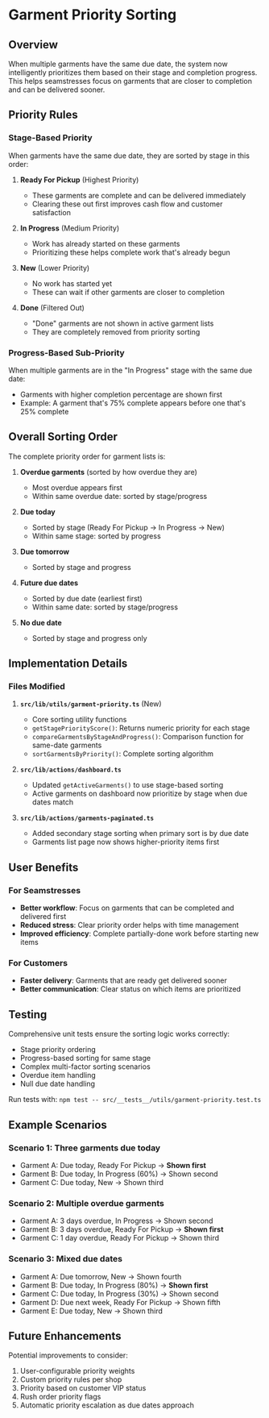 # Garment Priority Sorting

## Overview

When multiple garments have the same due date, the system now intelligently prioritizes them based on their stage and completion progress. This helps seamstresses focus on garments that are closer to completion and can be delivered sooner.

## Priority Rules

### Stage-Based Priority

When garments have the same due date, they are sorted by stage in this order:

1. **Ready For Pickup** (Highest Priority)
   - These garments are complete and can be delivered immediately
   - Clearing these out first improves cash flow and customer satisfaction

2. **In Progress** (Medium Priority)
   - Work has already started on these garments
   - Prioritizing these helps complete work that's already begun

3. **New** (Lower Priority)
   - No work has started yet
   - These can wait if other garments are closer to completion

4. **Done** (Filtered Out)
   - "Done" garments are not shown in active garment lists
   - They are completely removed from priority sorting

### Progress-Based Sub-Priority

When multiple garments are in the "In Progress" stage with the same due date:

- Garments with higher completion percentage are shown first
- Example: A garment that's 75% complete appears before one that's 25% complete

## Overall Sorting Order

The complete priority order for garment lists is:

1. **Overdue garments** (sorted by how overdue they are)
   - Most overdue appears first
   - Within same overdue date: sorted by stage/progress

2. **Due today**
   - Sorted by stage (Ready For Pickup → In Progress → New)
   - Within same stage: sorted by progress

3. **Due tomorrow**
   - Sorted by stage and progress

4. **Future due dates**
   - Sorted by due date (earliest first)
   - Within same date: sorted by stage/progress

5. **No due date**
   - Sorted by stage and progress only

## Implementation Details

### Files Modified

1. **`src/lib/utils/garment-priority.ts`** (New)
   - Core sorting utility functions
   - `getStagePriorityScore()`: Returns numeric priority for each stage
   - `compareGarmentsByStageAndProgress()`: Comparison function for same-date garments
   - `sortGarmentsByPriority()`: Complete sorting algorithm

2. **`src/lib/actions/dashboard.ts`**
   - Updated `getActiveGarments()` to use stage-based sorting
   - Active garments on dashboard now prioritize by stage when due dates match

3. **`src/lib/actions/garments-paginated.ts`**
   - Added secondary stage sorting when primary sort is by due date
   - Garments list page now shows higher-priority items first

## User Benefits

### For Seamstresses

- **Better workflow**: Focus on garments that can be completed and delivered first
- **Reduced stress**: Clear priority order helps with time management
- **Improved efficiency**: Complete partially-done work before starting new items

### For Customers

- **Faster delivery**: Garments that are ready get delivered sooner
- **Better communication**: Clear status on which items are prioritized

## Testing

Comprehensive unit tests ensure the sorting logic works correctly:

- Stage priority ordering
- Progress-based sorting for same stage
- Complex multi-factor sorting scenarios
- Overdue item handling
- Null due date handling

Run tests with: `npm test -- src/__tests__/utils/garment-priority.test.ts`

## Example Scenarios

### Scenario 1: Three garments due today

- Garment A: Due today, Ready For Pickup → **Shown first**
- Garment B: Due today, In Progress (60%) → Shown second
- Garment C: Due today, New → Shown third

### Scenario 2: Multiple overdue garments

- Garment A: 3 days overdue, In Progress → Shown second
- Garment B: 3 days overdue, Ready For Pickup → **Shown first**
- Garment C: 1 day overdue, Ready For Pickup → Shown third

### Scenario 3: Mixed due dates

- Garment A: Due tomorrow, New → Shown fourth
- Garment B: Due today, In Progress (80%) → **Shown first**
- Garment C: Due today, In Progress (30%) → Shown second
- Garment D: Due next week, Ready For Pickup → Shown fifth
- Garment E: Due today, New → Shown third

## Future Enhancements

Potential improvements to consider:

1. User-configurable priority weights
2. Custom priority rules per shop
3. Priority based on customer VIP status
4. Rush order priority flags
5. Automatic priority escalation as due dates approach
